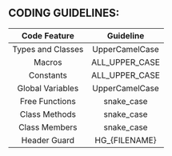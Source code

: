 ## CODING GUIDELINES:
|Code Feature|Guideline|
|:------------:|:---------:|
|Types and Classes|UpperCamelCase|
|Macros|ALL_UPPER_CASE|
|Constants|ALL_UPPER_CASE|
|Global Variables|UpperCamelCase|
|Free Functions|snake_case|
|Class Methods|snake_case|
|Class Members|snake_case|
|Header Guard|HG_{FILENAME}|